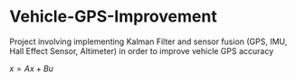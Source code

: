 # Vehicle-GPS-Improvement
Project involving implementing Kalman Filter and sensor fusion (GPS, IMU, Hall Effect Sensor, Altimeter) in order to improve vehicle GPS accuracy

$`x = Ax + Bu`$
